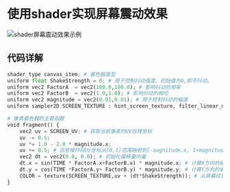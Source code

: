 # 使用shader实现屏幕震动效果

<img data-id="20240608183709" src="https://cdn.ipfsscan.io/weibo/large/005ZoLfCgy1hqi4qbh6ncj30vw0hrkbn.jpg" alt="shader屏幕震动效果示例" />

## 代码详解

```python
shader_type canvas_item; # 着色器类型
uniform float ShakeStrength = 0; # 用于控制抖动强度。初始值为0,即不抖动。
uniform vec2 FactorA  = vec2(100.0,100.0); # 影响抖动的频率
uniform vec2 FactorB  = vec2(1.0,1.0); # 影响抖动的相位
uniform vec2 magnitude = vec2(0.01,0.01); # 用于控制抖动的幅度
uniform sampler2D SCREEN_TEXTURE : hint_screen_texture, filter_linear_mipmap; # 定义了一个统一采样器。hint_screen_texture指定这个纹理是屏幕纹理。

# 像素着色器的主要函数
void fragment() {
    vec2 uv = SCREEN_UV; # 获取当前像素的UV纹理坐标
	uv -= 0.5;
    uv *= 1.0 - 2.0 * magnitude.x;
    uv += 0.5; # 这些操作将UV坐标从[0,1]范围映射到[-magnitude.x, 1+magnitude.x]范围。
	vec2 dt = vec2(0.0, 0.0); # 初始化偏移量向量
	dt.x = sin(TIME * FactorA.x+FactorB.x) * magnitude.x; # 计算X方向的偏移量。
	dt.y = cos(TIME *FactorA.y+ FactorB.y) * magnitude.y; # 计算Y方向的偏移量。
	COLOR = texture(SCREEN_TEXTURE,uv + (dt*ShakeStrength)); # 从屏幕纹理中采样颜色,采样的UV坐标为原始UV坐标加上由抖动偏移量和抖动强度计算得到的偏移。
}
```
